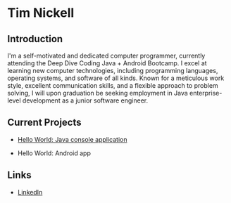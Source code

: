 # Tim Nickell

## Introduction

I'm a self-motivated and dedicated computer programmer, currently attending the 
Deep Dive Coding Java + Android Bootcamp. I excel at learning new computer
technologies, including programming languages, operating systems, and software
of all kinds. Known for a meticulous work style, excellent communication skills,
and a flexible approach to problem solving, I will upon graduation be seeking
employment in Java enterprise-level development as a junior software engineer. 

## Current Projects

* [Hello World: Java console application](https://github.com/ddc-java-21/hello-world-tanickell)

* Hello World: Android app

## Links

* [LinkedIn](https://www.linkedin.com/in/tim-n-77772a2a9/)